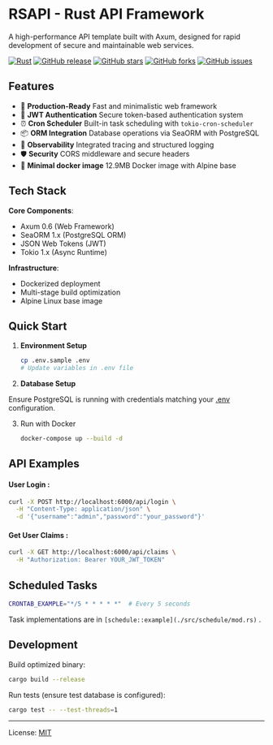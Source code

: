 # RSAPI - Rust API Framework

A high-performance API template built with Axum, designed for rapid development of secure and maintainable web services.

[![Rust](https://img.shields.io/badge/Language-Rust-green.svg?style=flat)](https://www.rust-lang.org/)
[![GitHub release](https://img.shields.io/github/release/atopx/rsapi.svg)](https://github.com/atopx/rsapi/releases)
[![GitHub stars](https://img.shields.io/github/stars/atopx/rsapi)](https://github.com/atopx/rsapi/stargazers)
[![GitHub forks](https://img.shields.io/github/forks/atopx/rsapi)](https://github.com/atopx/rsapi/network)
[![GitHub issues](https://img.shields.io/github/issues/atopx/rsapi)](https://github.com/atopx/rsapi/issues)

## Features

- 🚀 **Production-Ready**
  Fast and minimalistic web framework
- 🔐 **JWT Authentication**
  Secure token-based authentication system
- ⏰ **Cron Scheduler**
  Built-in task scheduling with `tokio-cron-scheduler`
- 📦 **ORM Integration**
  Database operations via SeaORM with PostgreSQL
- 📡 **Observability**
  Integrated tracing and structured logging
- 🛡️ **Security**
  CORS middleware and secure headers
- 🐳 **Minimal docker image**
  12.9MB Docker image with Alpine base

## Tech Stack

**Core Components**:
- Axum 0.6 (Web Framework)
- SeaORM 1.x (PostgreSQL ORM)
- JSON Web Tokens (JWT)
- Tokio 1.x (Async Runtime)

**Infrastructure**:

- Dockerized deployment
- Multi-stage build optimization
- Alpine Linux base image

## Quick Start

1. **Environment Setup**
   ```bash
   cp .env.sample .env
   # Update variables in .env file
   ```

2. **Database Setup**

Ensure PostgreSQL is running with credentials matching your [.env](./.env.sample) configuration.

3. Run with Docker

    ```bash
    docker-compose up --build -d
    ```


## API Examples

#### User Login :

```bash
curl -X POST http://localhost:6000/api/login \
  -H "Content-Type: application/json" \
  -d '{"username":"admin","password":"your_password"}'
```

#### Get User Claims :

```bash
curl -X GET http://localhost:6000/api/claims \
  -H "Authorization: Bearer YOUR_JWT_TOKEN"
```

## Scheduled Tasks

```bash
CRONTAB_EXAMPLE="*/5 * * * * *"  # Every 5 seconds
```

Task implementations are in `[schedule::example](./src/schedule/mod.rs)` .

## Development

Build optimized binary:

```bash
cargo build --release
```

Run tests (ensure test database is configured):

```bash
cargo test -- --test-threads=1
```

---

License: [MIT](./LICENSE)
